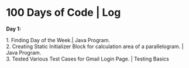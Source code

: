 <h1> <b> 100 Days of Code | Log </b> </h1>

<b>Day 1:</b>
   <div>
    1. Finding Day of the Week.| Java Program. <br>
    2. Creating Static Initializer Block for calculation area of a parallelogram. | Java Program.<br>
    3. Tested Various Test Cases for Gmail Login Page. | Testing Basics
  </div>
